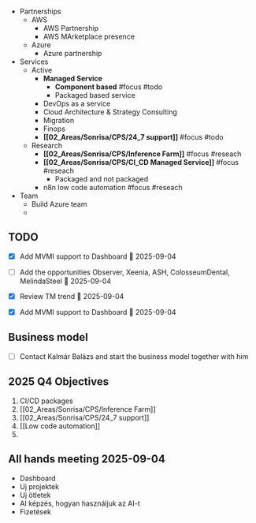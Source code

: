 - Partnerships
	- AWS
		- AWS Partnership
		- AWS MArketplace presence
	- Azure 
		- Azure partnership
- Services
	- Active
		- **Managed Service**
			- **Component based** #focus #todo
			- Packaged based service
		- DevOps as a service
		- Cloud Architecture & Strategy Consulting
		- Migration
		- Finops
		- **[[02_Areas/Sonrisa/CPS/24_7 support]]**  #focus #todo
	- Research
		- **[[02_Areas/Sonrisa/CPS/Inference Farm]]** #focus #reseach
		- **[[02_Areas/Sonrisa/CPS/CI_CD Managed Service]]** #focus #reseach
			- Packaged and not packaged
		- n8n low code automation #focus #reseach
- Team
	- Build Azure team
	- 
## TODO

- [x] Add MVMI support to Dashboard 📅 2025-09-04
- [ ] Add the opportunities Observer, Xeenia, ASH, ColosseumDental, MelindaSteel 📅 2025-09-04 
- [x] Review TM trend 📅 2025-09-04
- [x] Add MVMI support to Dashboard 📅 2025-09-04


## Business model

- [ ] Contact Kalmár Balázs and start the business model together with him


## 2025 Q4 Objectives

1. CI/CD packages
2. [[02_Areas/Sonrisa/CPS/Inference Farm]]
3. [[02_Areas/Sonrisa/CPS/24_7 support]]
4. [[Low code automation]]
5. 


## All hands meeting 2025-09-04

- Dashboard
- Uj projektek
- Uj ötletek
- AI képzés, hogyan használjuk az AI-t
- Fizetések